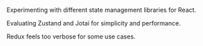 Experimenting with different state management libraries for React.

Evaluating Zustand and Jotai for simplicity and performance.

Redux feels too verbose for some use cases.